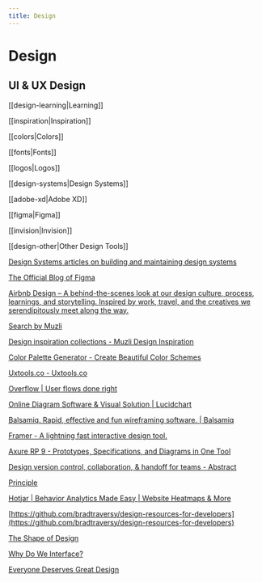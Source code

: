 ```yaml
---
title: Design
---
```


# Design

## UI & UX Design

[[design-learning|Learning]]

[[inspiration|Inspiration]]

[[colors|Colors]]

[[fonts|Fonts]]

[[logos|Logos]]

[[design-systems|Design Systems]]

[[adobe-xd|Adobe XD]]

[[figma|Figma]]

[[invision|Invision]]

[[design-other|Other Design Tools]]

[Design Systems articles on building and maintaining design systems](https://www.designsystems.com/)

[The Official Blog of Figma](https://www.figma.com/blog/)

[Airbnb Design – A behind-the-scenes look at our design culture, process, learnings, and storytelling. Inspired by work, travel, and the creatives we serendipitously meet along the way.](https://airbnb.design/)

[Search by Muzli](https://search.muz.li/)

[Design inspiration collections - Muzli Design Inspiration](https://search.muz.li/inspiration/)

[Color Palette Generator - Create Beautiful Color Schemes](https://colors.muz.li/)

[Uxtools.co - Uxtools.co](https://uxtools.co/)

[Overflow | User flows done right](https://overflow.io/)

[Online Diagram Software & Visual Solution | Lucidchart](https://www.lucidchart.com/pages/)

[Balsamiq. Rapid, effective and fun wireframing software. | Balsamiq](https://balsamiq.com/)

[Framer - A lightning fast interactive design tool.](https://www.framer.com/)

[Axure RP 9 - Prototypes, Specifications, and Diagrams in One Tool](https://www.axure.com/)

[Design version control, collaboration, & handoff for teams - Abstract](https://www.abstract.com/)

[Principle](https://principleformac.com/)

[Hotjar | Behavior Analytics Made Easy | Website Heatmaps & More](https://www.hotjar.com/)

[https://github.com/bradtraversy/design-resources-for-developers](https://github.com/bradtraversy/design-resources-for-developers)

[The Shape of Design](https://shapeofdesignbook.com/)

[Why Do We Interface?](https://whydoweinterface.com/)

[Everyone Deserves Great Design](http://www.everyonedeservesgreatdesign.com/)
